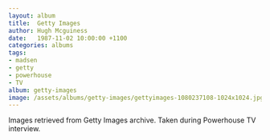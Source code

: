 ```yaml
---
layout: album
title:  Getty Images
author: Hugh Mcguiness
date:   1987-11-02 10:00:00 +1100
categories: albums
tags:
- madsen
- getty
- powerhouse
- TV
album: getty-images
image: /assets/albums/getty-images/gettyimages-1080237108-1024x1024.jpg
---
```

Images retrieved from Getty Images archive. Taken during Powerhouse TV interview.
